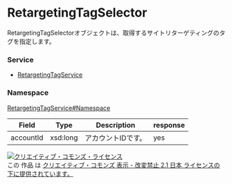 

# RetargetingTagSelector

RetargetingTagSelectorオブジェクトは、取得するサイトリターゲティングのタグを指定します。

### Service

+ [RetargetingTagService](../../services/RetargetingTagService.md)

### Namespace

[RetargetingTagService#Namespace](../../services/RetargetingTagService.md#namespace)

| Field | Type | Description | response |
| ----- | ---- | ----------- | -------- |
| accountId | xsd:long | アカウントIDです。 | yes | |

<a rel="license" href="http://creativecommons.org/licenses/by-nd/2.1/jp/"><img alt="クリエイティブ・コモンズ・ライセンス" style="border-width:0" src="https://i.creativecommons.org/l/by-nd/2.1/jp/88x31.png" /></a><br />この 作品 は <a rel="license" href="http://creativecommons.org/licenses/by-nd/2.1/jp/">クリエイティブ・コモンズ 表示 - 改変禁止 2.1 日本 ライセンスの下に提供されています。</a>
